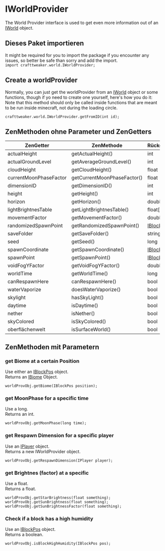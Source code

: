 # IWorldProvider

The World Provider interface is used to get even more information out of an [IWorld](/Vanilla/World/IWorld/) object.

## Dieses Paket importieren

It might be required for you to import the package if you encounter any issues, so better be safe than sorry and add the import.  
`import crafttweaker.world.IWorldProvider;`

## Create a worldProvider

Normally, you can just get the worldProvider from an [IWorld](/Vanilla/World/IWorld/) object or some functions, though if yo need to create one yourself, here's how you do it:  
Note that this method should only be called inside functions that are meant to be run inside minecraft, not during the loading circle.

```zenscript
crafttweaker.world.IWorldProvider.getFromID(int id);
```

## ZenMethoden ohne Parameter und ZenGetters

| ZenGetter              | ZenMethode                  | Rückgabetyp                            |
| ---------------------- | --------------------------- | -------------------------------------- |
| actualHeight           | getActualHeight()           | int                                    |
| actualGroundLevel      | getAverageGroundLevel()     | int                                    |
| cloudHeight            | getCloudHeight()            | float                                  |
| currentMoonPhaseFactor | getCurrentMoonPhaseFactor() | float                                  |
| dimensionID            | getDimensionID()            | int                                    |
| height                 | getHeight()                 | int                                    |
| horizon                | getHorizon()                | double                                 |
| lightBrightnesTable    | getLightBrightnesTable()    | float[]                                |
| movementFactor         | getMovementFactor()         | double                                 |
| randomizedSpawnPoint   | getRandomizedSpawnPoint()   | [IBlockPos](/Vanilla/World/IBlockPos/) |
| saveFolder             | getSaveFolder()             | string                                 |
| seed                   | getSeed()                   | long                                   |
| spawnCoordinate        | getSpawnCoordinate()        | [IBlockPos](/Vanilla/World/IBlockPos/) |
| spawnPoint             | getSpawnPoint()             | [IBlockPos](/Vanilla/World/IBlockPos/) |
| voidFogYFactor         | getVoidFogYFactor()         | double                                 |
| worldTime              | getWorldTime()              | long                                   |
| canRespawnHere         | canRespawnHere()            | bool                                   |
| waterVaporize          | doesWaterVaporize()         | bool                                   |
| skylight               | hasSkyLight()               | bool                                   |
| daytime                | isDaytime()                 | bool                                   |
| nether                 | isNether()                  | bool                                   |
| skyColored             | isSkyColored()              | bool                                   |
| oberflächenwelt        | isSurfaceWorld()            | bool                                   |

## ZenMethoden mit Parametern

### get Biome at a certain Position

Use either an [IBlockPos](/Vanilla/World/IBlockPos/) object.  
Returns an [IBiome](/Vanilla/Biomes/IBiome/) Object.

```zenscript
worldProvObj.getBiome(IBlockPos position);
```

### get MoonPhase for a specific time

Use a long.  
Returns an int.

```zenscript
worldProvObj.getMoonPhase(long time);
```

### get Respawn Dimension for a specific player

Use an [IPlayer](/Vanilla/Players/IPlayer/) object.  
Returns a new IWorldProvider object.

```zenscript
worldProvObj.getRespawnDimension(IPlayer player);
```

### get Brightnes (factor) at a specific

Use a float.  
Returns a float.

```zenscript
worldProvObj.getStarBrightness(float something);
worldProvObj.getSunBrightness(float something);
worldProvObj.getSunBrightnessFactor(float something);
```

### Check if a block has a high humidity

Use an [IBlockPos](/Vanilla/World/IBlockPos/) object.  
Returns a boolean.

```zenscript
worldProvObj.isBlockHighHumidity(IBlockPos pos);
```